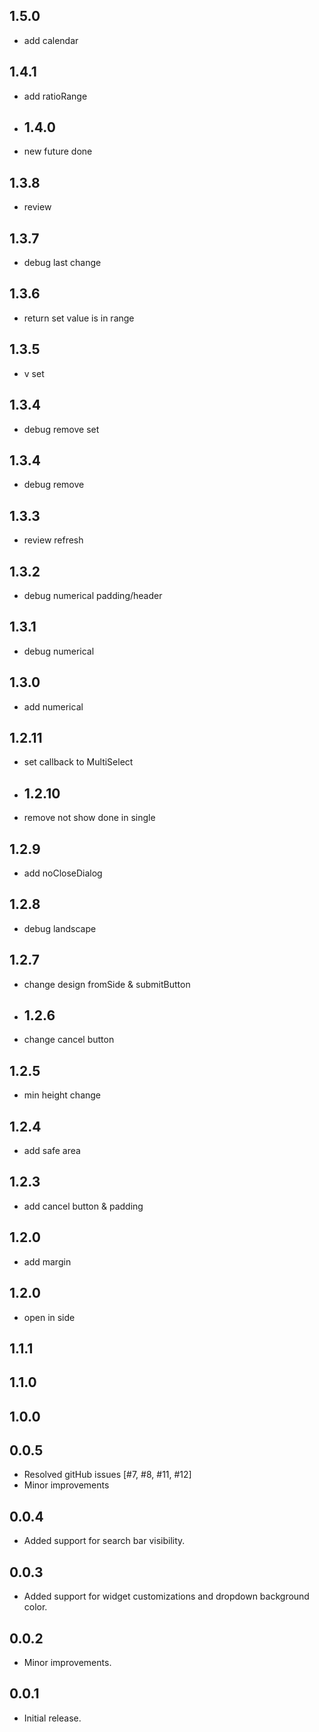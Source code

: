 ## 1.5.0
* add calendar
## 1.4.1
* add ratioRange
* ## 1.4.0
* new future done
## 1.3.8
* review
## 1.3.7
* debug last change
## 1.3.6
* return set value is in range
## 1.3.5
* v set
## 1.3.4
* debug remove set
## 1.3.4
* debug remove
## 1.3.3
* review refresh
## 1.3.2
* debug numerical padding/header
## 1.3.1
* debug numerical
## 1.3.0
* add numerical
## 1.2.11
* set callback to MultiSelect
* ## 1.2.10
* remove not show done in single
## 1.2.9
* add noCloseDialog
## 1.2.8
* debug landscape
## 1.2.7
* change design fromSide & submitButton
* ## 1.2.6
* change cancel button
## 1.2.5
* min height change
## 1.2.4
* add safe area
## 1.2.3
* add cancel button & padding
## 1.2.0
* add margin
## 1.2.0
* open in side
## 1.1.1

## 1.1.0

## 1.0.0

## 0.0.5

* Resolved gitHub issues [#7, #8, #11, #12]
* Minor improvements

## 0.0.4

* Added support for search bar visibility.

## 0.0.3

* Added support for widget customizations and dropdown background color.

## 0.0.2

* Minor improvements.

## 0.0.1

* Initial release.